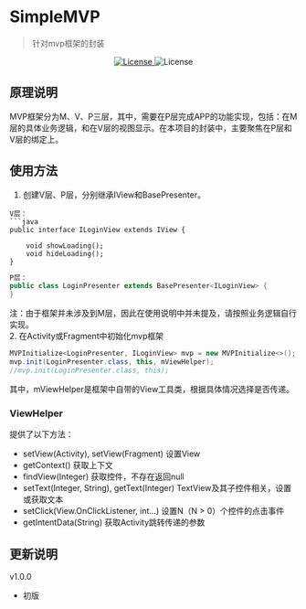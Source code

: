 # SimpleMVP
> 针对mvp框架的封装

<p align="center">
    <a href="http://www.apache.org/licenses/LICENSE-2.0">
        <img src="http://img.shields.io/badge/License-Apache%202.0-blue.svg?style=flat-square" alt="License" />
    </a>
    <a>
        <img src="https://img.shields.io/badge/API-14-blue.svg?style=flat-square" alt="License" />
    </a>
</p>

## 原理说明
MVP框架分为M、V、P三层，其中，需要在P层完成APP的功能实现，包括：在M层的具体业务逻辑，和在V层的视图显示。在本项目的封装中，主要聚焦在P层和V层的绑定上。
## 使用方法
1. 创建V层、P层，分别继承IView和BasePresenter。
```
V层：
```java
public interface ILoginView extends IView {

    void showLoading();
    void hideLoading();
}
```
```java
P层：
public class LoginPresenter extends BasePresenter<ILoginView> {
}
```
注：由于框架并未涉及到M层，因此在使用说明中并未提及，请按照业务逻辑自行实现。  
2. 在Activity或Fragment中初始化mvp框架
``` java
MVPInitialize<LoginPresenter, ILoginView> mvp = new MVPInitialize<>();
mvp.init(LoginPresenter.class, this, mViewHelper);
//mvp.init(LoginPresenter.class, this);
```
其中，mViewHelper是框架中自带的View工具类，根据具体情况选择是否传递。

### ViewHelper
提供了以下方法：
* setView(Activity), setView(Fragment)
设置View
* getContext()
获取上下文
* findView(Integer)
获取控件，不存在返回null
* setText(Integer, String), getText(Integer)
TextView及其子控件相关，设置或获取文本
* setClick(View.OnClickListener, int...)
设置N（N > 0）个控件的点击事件
* getIntentData(String)
获取Activity跳转传递的参数
## 更新说明
v1.0.0
* 初版